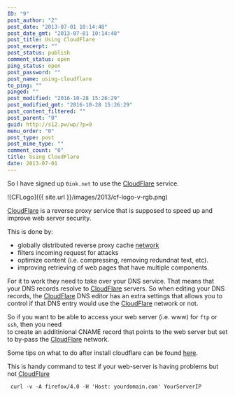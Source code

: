 ```yaml
---
ID: "9"
post_author: "2"
post_date: "2013-07-01 10:14:48"
post_date_gmt: "2013-07-01 10:14:48"
post_title: Using CloudFlare
post_excerpt: ""
post_status: publish
comment_status: open
ping_status: open
post_password: ""
post_name: using-cloudflare
to_ping: ""
pinged: ""
post_modified: "2016-10-28 15:26:29"
post_modified_gmt: "2016-10-28 15:26:29"
post_content_filtered: ""
post_parent: "0"
guid: http://s12.pw/wp/?p=9
menu_order: "0"
post_type: post
post_mime_type: ""
comment_count: "0"
title: Using CloudFlare
date: 2013-07-01
---
```


So I have signed up `0ink.net` to use the [CloudFlare](http://www.cloudflare.com "CloudFlare") service.

![CFLogo]({{ site.url }}/images/2013/cf-logo-v-rgb.png)

[CloudFlare](http://www.cloudflare.com "CloudFlare") is a reverse proxy service that is supposed to speed up and improve web server security.

This is done by:

*   globally distributed reverse proxy cache [network](http://www.cloudflare.com/system-status.html "Cloudflare status")
*   filters incoming request for attacks
*   optimize content (i.e. compressing, removing redundnat text, etc).
*   improving retrieving of web pages that have multiple components.

For it to work they need to take over your DNS service. That means that your DNS records resolve to [CloudFlare](http://www.cloudflare.com "CloudFlare") servers. So when editing your DNS records, the [CloudFlare](http://www.cloudflare.com "CloudFlare") DNS editor has an extra settings that allows you to control if that DNS entry would use the [CloudFlare](http://www.cloudflare.com "CloudFlare") network or not.

So if you want to be able to access your web server (i.e. www) for `ftp` or `ssh`, then you need  
to create an additinional CNAME record that points to the web server but set to by-pass the [CloudFlare](http://www.cloudflare.com "CloudFlare") network.

Some tips on what to do after install cloudflare can be found [here](http://blog.cloudflare.com/top-tips-after-installing-cloudflare "Tips on using Cloudflare").

This is handy command to test if your web-server is having problems but not [CloudFlare](http://www.cloudflare.com "CloudFlare")

     curl -v -A firefox/4.0 -H 'Host: yourdomain.com' YourServerIP
